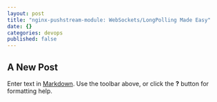 ```yaml
---
layout: post
title: "nginx-pushstream-module: WebSockets/LongPolling Made Easy"
date: {}
categories: devops
published: false
---
```


## A New Post

Enter text in [Markdown](http://daringfireball.net/projects/markdown/). Use the toolbar above, or click the **?** button for formatting help.
